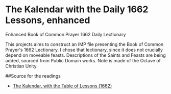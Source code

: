 # The Kalendar with the Daily 1662 Lessons, enhanced


Enhanced Book of Common Prayer 1662 Daily Lectionary

This projects aims to construct an IMP file presenting the Book of Common Prayer's 1662 Lectionary. I chose that lectionary, since it does not crucially depend on moveable feasts. Descriptions of the Saints and Feasts are being added, sourced from Public Domain works. Note is made of the Octave of Christian Unity.

##Source for the readings
* [The Kalendar, with the Table of Lessons (1662)](http://www.eskimo.com/~lhowell/bcp1662/info/cal_1662/)
